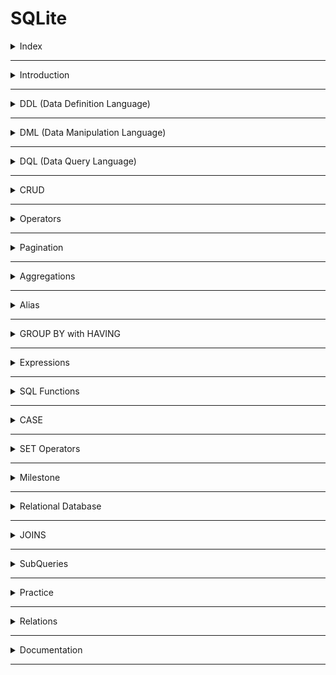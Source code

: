 # SQLite

<details>
<summary>Index</summary>

## Index

- Introduction
- DDL (Data Definition Language)
- DML (Data Manipulation Language)
- DQL (Data Query Language)
- CRUD
- Operators
- Pagination
- Aggregations
- Alias
- GROUP BY with HAVING
- Expressions
- SQL Functions
- CASE
- SET Operators
- Milestone
- Relational Database
- JOINS
- SubQueries
- Practice
- Relations
- Documentation

</details>

---

<details>
<summary>Introduction</summary>

## Introduction

- **SQL** stands for **Structured Query Language**
- **DBMS** stands for **Database Management System**
- SQL is used to perform operations on Relational DBMS.
- Relational Database stores the data in the form of Tables.
- SQL provides multiple commands to perform various operations like `create`, `read`, `update` and `delete` the data.
- DBMS is a software that allows users to create, manage, and manipulate databases efficiently.
- DBMS Examples: `SQLite`, `MySQL`, and `PostgreSQL`

</details>

---

<details>
<summary>DDL (Data Definition Language)</summary>

## DDL (Data Definition Language)

- **DDL** stands for **Data Definition Language**
- DDL commands used to define and manage the structure of database objects like tables, indexes, and schemas.
- DDL commands create, modify, and delete database structures but do not work directly with data
- Example : `CREATE`, `ALTER`, `DROP`
  - CREATE: Used to create new database objects, like tables and indexes.
  - ALTER: Modifies the structure of an existing object, for example, by adding or removing columns in a table.
  - DROP: Deletes an entire database object, like a table, index, or schema.

### CREATE TABLE

To create a table, the **CREATE TABLE** command is used, which defines columns and their data types.

```sql
CREATE TABLE player(
    name VARCHAR(200),
    age INTEGER,
    score INTEGER
);
```

| Data Type     | Description                                                                    |
| ------------- | ------------------------------------------------------------------------------ |
| INTEGER / INT | Represents whole numbers without decimal points.                               |
| FLOAT         | Represents approximate numeric values with decimal points.                     |
| VARCHAR       | Stores text data with a maximum length limit specified.                        |
| TEXT          | Stores large amounts of textual data.                                          |
| DATE          | Represents a date (year, month, and day).                                      |
| TIME          | Represents a time of day (hours, minutes, seconds, and fractions of a second). |
| DATETIME      | Represents a combination of date and time.                                     |
| BOOLEAN       | Represents true or false values.                                               |

#### Table Information

```sql
    PRAGMA TABLE_INFO(player);
```

### CREATE INDEX

- An index is a database object created to improve data retrieval speed from tables.
- It’s usually applied to columns that are frequently queried.

```sql
CREATE INDEX idx_player_score ON player(score);
```

- If the player table has millions of rows and you search by score, an index on score helps the database skip irrelevant rows and find results quickly. Without an index, the database would scan each row, which would be slower.

### ALTER

- `ALTER` clause is used to **add**, **delete**, or **modify** columns in an existing table.
- Default values for newly added columns in the existing rows will be **NULL**.

```sql
ALTER TABLE
   player
ADD
   jersey_num INT
```

```sql
ALTER TABLE
    player RENAME COLUMN jersey_num TO jersey_number;
```

### DROP

- `DROP` clause is used to delete a table from the database.

```sql
DROP TABLE player;
```

</details>

---

<details>
<summary>DML (Data Manipulation Language)</summary>

## DML (Data Manipulation Language)

- DML stands for Data Manipulation Language
- DML is used to insert, update, and delete data in database tables.
- Example : `INSERT`, `UPDATE`, `DELETE`
  - INSERT: Adds new records to a table.
  - UPDATE: Modifies existing data in a table.
  - DELETE: Removes records from a table.

### 1. INSERT

It is used to insert a row into table

```sql
INSERT INTO
     player(name, age, score)
VALUES
     ("Praveen", 39, 35),
     ("Sai", 47, 30);
```

#### 2. UPDATE

Modifying or editing existing data in a database

```sql
-- Update All Rows
UPDATE
    player
SET
    score = 100;
```

```sql
-- Update Specific Rows
UPDATE
    player
SET
   score = 150
WHERE
   name = "Ram";
```

#### DELETE

Removing or deleting data from a database

```sql
-- delete all rows
DELETE FROM
    player;
```

```sql
-- delete specific rows

DELETE FROM
    player
WHERE
    name = "Praveen";
```

</details>

---

<details>
<summary>DQL (Data Query Language)</summary>

## DQL (Data Query Language)

- **DQL** stands for **Data Query Language**
- DQL is used to retrieve data from the database.
- DQL is used to query the database and return requested data, often with specific filters, sorting, and grouping.
- Example : `SELECT`
  - SELECT: Fetches data from a database table.
  - Additional Features: `WHERE clause to filter records`, `ORDER BY to sort results`, `GROUP BY to group results based on a column`.

#### SELECT

```sql
-- Retrieve all columns
SELECT *
FROM player;
```

```sql
-- Retrieve specific columns
SELECT
     name,
     age
FROM
     player;
```

```sql
-- Retrieve specific row
SELECT *
FROM player
WHERE name = "Sai";
```

</details>

---

<details>
<summary>CRUD</summary>

## CRUD

**CRUD** operations:

| Operation | SQL Syntax                                                                  |
| --------- | --------------------------------------------------------------------------- |
| Create    | `INSERT INTO table_name (column1, column2) VALUES (value1, value2);`        |
| Retrieve  | `SELECT column1, column2 FROM table_name WHERE condition;`                  |
| Update    | `UPDATE table_name SET column1 = value1, column2 = value2 WHERE condition;` |
| Delete    | `DELETE FROM table_name WHERE condition;`                                   |

</details>

---

<details>
<summary>Operators</summary>

## Operators

### Comparison Operators

- `__=__` Equal to
- `__<>__` Not Equal to
- `__<__` Less than
- `__>__` Greater than
- `__<=__` Less than or Equal to
- `__>=__` Greater than or Equal to

```sql
  SELECT *
  FROM player
  WHERE age <> 20;
```

### String Operations

`LIKE` Operator is used to perform queries on strings. This operator is especially used in `WHERE` clause to retrieve all the rows that match the given pattern.

| Symbol           | Description                        | Example                         |
| ---------------- | ---------------------------------- | ------------------------------- |
| Percent sign (%) | Represents zero or more characters | ch%finds ch, chips, chocolate.. |
| Underscore (\_)  | Represents a single character      | \_atfinds mat, hat, and bat     |

| Pattern          | Example                       | Description                                                                           |
| ---------------- | ----------------------------- | ------------------------------------------------------------------------------------- |
| Exact Match      | `WHERE name LIKE "mobiles"`   | Retrieves products whose name is exactly equal to "mobiles"                           |
| Starts With      | `WHERE name LIKE "mobiles%"`  | Retrieves products whose name starts with "mobiles"                                   |
| Ends With        | `WHERE name LIKE "%mobiles"`  | Retrieves products whose name ends with "mobiles"                                     |
| Contains         | `WHERE name LIKE "%mobiles%"` | Retrieves products whose name contains "mobiles" anywhere within it                   |
| Pattern Matching | `WHERE name LIKE "a_%"`       | Retrieves products whose name starts with "a" and has at least 2 characters in length |

```sql
SELECT
  *
FROM
  product
WHERE
  category LIKE "Gadgets";
```

Get all the products which have exactly 5 characters in brand from the product table.

```sql
SELECT
  *
FROM
  product
WHERE
  brand LIKE "_____";
```

### Logical Operators

with logical operators, we can perform queries based on multiple conditions.

- AND
- OR
- NOT

| Operator | Description                                                           |
| -------- | --------------------------------------------------------------------- |
| AND      | Used to fetch rows that satisfy two or more conditions.               |
| OR       | Used to fetch rows that satisfy at least one of the given conditions. |
| NOT      | Used to negate a condition in the WHERE clause.                       |

```sql
SELECT
  *
FROM
  product
WHERE
  category = "Clothing"
  AND price <= 1000;
```

```sql
-- Ignore all the products with name containing "Cake" from the list of products.
SELECT
  *
FROM
  product
WHERE
  NOT name LIKE "%Cake%";
```

![Logical Operators](https://res.cloudinary.com/dwrwbjd3h/image/upload/v1711430996/portfolio/markdown/sqlite/logical-operators.png)

```sql
SELECT
  *
FROM
  product
WHERE
  brand = "Redmi"
  AND rating > 4
  OR brand = "OnePlus";
```

Above query is equal to below code

```sql
SELECT
    *
FROM
    product
WHERE
    (brand = "Redmi"
    AND rating > 4)
    OR brand = "OnePlus";
```

### IN operator

Retrieves the corresponding rows from the table if the value of column(c1) is present in the given values(v1,v2,..).
![IN Operator](https://res.cloudinary.com/dwrwbjd3h/image/upload/v1711430995/portfolio/markdown/sqlite/in-operator.png)

```sql
SELECT
  *
FROM
  product
WHERE
  brand IN ( "Puma", "Levi's", "Mufti", "Lee", "Denim");
```

### BETWEEN Operator

Retrieves all the rows from table that have cloumn(c1) value present between the given range(v1 and v2).
![BETWEEN Operator](https://res.cloudinary.com/dwrwbjd3h/image/upload/v1711430955/portfolio/markdown/sqlite/between_operator.png)

```sql
SELECT
  name,
  price,
  brand
FROM
  product
WHERE
  price BETWEEN 1000
  AND 5000;
```

Note : When using the BETWEEN operator, the first value should be less than second value. If not, we'll get an incorrect result depending on the DBMS.

### ORDER BY

Arrange Ascending order or Descending order.
`column1 ASC / DESC,`

```sql
SELECT
  name,
  price,
  rating
FROM
  product
WHERE
  brand = "Puma"
ORDER BY
  price ASC,
  rating DESC;
```

### DISTINCT

`DISTINCT` clause is used to return the distinct i.e unique values.

```sql
SELECT
  DISTINCT brand
FROM
  product
ORDER BY
  brand;
```

</details>

---

<details>
<summary>Pagination</summary>

## Pagination

we get limited data only.

- LIMIT
- OFFSET

### LIMIT

LIMIT clause is used to specify the number of rows(n) we would like to have in result.

```sql
SELECT
  name,
  price,
  rating
FROM
  product
WHERE
  brand = "Puma"
ORDER BY
  rating DESC
LIMIT 2;
```

### OFFSET

OFFSET clause is used to specify the position (from nth row) from where the chunk of the results are to be selected.

```sql
SELECT
  name,
  price,
  rating
FROM
  product
ORDER BY
  rating DESC
LIMIT 5
OFFSET 5;
```

</details>

---

<details>
<summary>Aggregations</summary>

## Aggregations

### Aggregation Functions

Combining multiple values into a single value is called aggregation.

| Aggregate Function | Description                          |
| ------------------ | ------------------------------------ |
| COUNT              | Counts the number of values          |
| SUM                | Adds all the values                  |
| MIN                | Returns the minimum value            |
| MAX                | Returns the maximum value            |
| AVG                | Calculates the average of the values |

![Aggregation SUM](https://res.cloudinary.com/dwrwbjd3h/image/upload/v1711430965/portfolio/markdown/sqlite/aggregation_sum.gif)

```sql
SELECT
  SUM(score)
FROM
  player_match_details
WHERE
  name = "Ram";
```

```sql
SELECT
  MAX(score),
  MIN(score)
FROM
  player_match_details
WHERE
  year = 2011;
```

```sql
 SELECT COUNT(*)
 FROM player_match_details;
```

</details>

---

<details>
<summary>Alias</summary>

## Alias

Using the keyword `AS`, we can provide alternate temporary names to the columns in the output.

```sql
SELECT
  name AS player_name
FROM
  player_match_details;
```

</details>

---

<details>
<summary>GROUP BY with HAVING</summary>

### GROUP BY with HAVING

#### GROUP BY

The `GROUP BY` clause in SQL is used to group rows which have same values for the mentioned attributes.

```sql
SELECT
  name, SUM(score) as total_score
FROM
  player_match_details
GROUP BY name;
```

![GROUP BY](https://res.cloudinary.com/dwrwbjd3h/image/upload/v1711430995/portfolio/markdown/sqlite/group_by_having.gif)

```sql
SELECT
 name, COUNT(*) AS half_centuries
FROM
 player_match_details
WHERE score >= 50
GROUP BY name;
```

![GROUP BY with HAVING](https://res.cloudinary.com/dwrwbjd3h/image/upload/v1711431017/portfolio/markdown/sqlite/having.gif)

#### HAVING

`HAVING` clause is used to filter the resultant rows after the application of `GROUP BY` clause.

```sql
SELECT
  name,
  count(*) AS half_centuries
FROM
  player_match_details
WHERE
  score >= 50
GROUP BY
  name
HAVING
  half_centuries > 1;
```

![HAVING](./assets/having.gif)

</details>

---

<details>
<summary>Expressions</summary>

## Expressions

### Using Expressions in SELECT Clause

```sql
SELECT
    id, name, (collection_in_cr-budget_in_cr) as profit
FROM
    movie;
```

### Using Expressions in WHERE Clause

```sql
SELECT
   *
FROM
   movie
WHERE
   (collection_in_cr - budget_in_cr) >= 50;
```

### Using Expressions in UPDATE Clause

```sql
UPDATE movie
SET rating = rating/2;
```

### Expressions in HAVING Clause

```sql
SELECT
  genre
FROM
  movie
GROUP BY
  genre
HAVING
  AVG(collection_in_cr - budget_in_cr) >= 100;
```

</details>

---

<details>
<summary>SQL Functions</summary>

## SQL Functions

1. **Date Functions**: Used to work with dates or times
2. **Cast Functions**: Used to change the data type of a value
3. **Arithmetic Functions**: Used to perform calculations on numbers

### Date Functions

#### strftime()

`strftime()` function is used to extract year, month, day, hour, etc. from a date (or) datetime field based on a specified format as strings.

| Format | Description      | Output Format   | Function                     | Behavior      |
| ------ | ---------------- | --------------- | ---------------------------- | ------------- |
| %Y     | Year             | 1990, 2021 etc. | `strftime("%Y", field_name)` | Extract Year  |
| %m     | Month            | 01 - 12         | `strftime("%m", field_name)` | Extract Month |
| %d     | Day of the month | 01 - 31         | `strftime("%d", field_name)` | Extract Day   |
| %H     | Hour             | 00 - 24         | `strftime("%H", field_name)` | Extract Hour  |

```sql
SELECT
    strftime('%m', release_date) as month,
    COUNT(*) as total_movies
FROM
    movie
WHERE
    strftime('%Y', release_date) = '2010'
GROUP BY
    strftime('%m', release_date);
```

#### CAST Function

In database management systems, the CAST function is used to convert a value from one data type to another data type.  
`CAST(value AS data_type);`

```sql
SELECT
  strftime('%m', release_date) AS MONTH,
  COUNT(*) AS total_movies
FROM
  movie
WHERE
  CAST(strftime('%Y', release_date) AS INTEGER) = 2010
GROUP BY
  strftime('%m', release_date);
```

#### Arithmetic Functions

Arithmetic functions in SQL are used to perform mathematical operations on numeric values. Some commonly used arithmetic functions are `FLOOR`, `CEIL`, and `ROUND`.

- **FLOOR** Function :  
  The FLOOR function rounds a number to the nearest integer below its current value.
- **CEIL** Function :  
  The CEIL function rounds a number to the nearest integer above its current value.
- **ROUND** Function :  
  The ROUND function rounds a number to a specified number of decimal places.

| Function | 2.3 | 3.9 | 4.0 | 5.5 |
| -------- | --- | --- | --- | --- |
| FLOOR    | 2   | 3   | 4   | 5   |
| CEIL     | 3   | 4   | 4   | 6   |
| ROUND    | 2   | 4   | 4   | 6   |

```sql
SELECT
  name,
  ROUND(collection_in_cr, 1) AS RoundedValue,
  CEIL(collection_in_cr) AS CeilValue,
  FLOOR(collection_in_cr) AS FloorValue
FROM
  movie;
```

#### String Functions

String functions in SQL are used to manipulate and operate on string values or character data.

| SQL Function | Behavior                        |
| ------------ | ------------------------------- |
| UPPER()      | Converts a string to upper case |
| LOWER()      | Converts a string to lowercase  |

```sql
SELECT
  name
FROM
  movie
WHERE
  UPPER(name) LIKE UPPER("%avengers%");
```

</details>

---

<details>
<summary>CASE</summary>

## CASE Clause

SQL provides **CASE** clause to perform conditional operations. This is similar to the switch case / if-else conditions in other programming languages.

```sql
SELECT id, name,
  CASE
    WHEN collection_in_cr - budget_in_cr <= 100 THEN collection_in_cr - budget_in_cr * 0.1
    WHEN (collection_in_cr - budget_in_cr > 100
    AND collection_in_cr - budget_in_cr < 500) THEN collection_in_cr - budget_in_cr * 0.15
    ELSE collection_in_cr - budget_in_cr * 0.18
  END AS tax_amount
FROM
  movie;
```

</details>

---

<details>
<summary>SET Operators</summary>

## SET Operators

The SQL Set operation is used to combine the two or more SQL queries.

1. INTERSECT
2. MINUS
3. UNION
4. UNION ALL

```sql
SELECT actor_id
FROM cast
WHERE movie_id=6

INTERSECT

SELECT actor_id
FROM cast
WHERE movie_id=15;
```

```sql
SELECT actor_id
FROM cast
WHERE movie_id=6

EXCEPT

SELECT actor_id
FROM cast
WHERE movie_id=15;
```

```sql
SELECT actor_id
FROM cast
WHERE movie_id=6

UNION

SELECT actor_id
FROM cast
WHERE movie_id=15
ORDER BY 1 DESC;
```

</details>

---

<details>
<summary>Milestone</summary>

## Clauses

| Clause       | How to Use It                            | Functionality                                               |
| ------------ | ---------------------------------------- | ----------------------------------------------------------- |
| CREATE TABLE | CREATE TABLE table_name ...              | Creates a new table                                         |
| INSERT       | INSERT INTO table_name ...               | Used to insert new data into the table                      |
| SELECT       | SELECT col1, col2 ...                    | Retrieves the selected columns                              |
| SELECT       | SELECT \* FROM ...                       | Retrieves all the columns from a table                      |
| FROM         | FROM table_name                          | Specifies the table(s) where the data columns are located   |
| WHERE        | WHERE col > 5                            | Retrieves specific rows based on given conditions           |
| UPDATE, SET  | UPDATE table_name SET column1 = value1;  | Updates the value of a column for all rows or specific rows |
| DELETE       | DELETE FROM table_name                   | Deletes all rows from the table                             |
| DROP         | DROP TABLE table_name                    | Deletes the table from the database                         |
| ALTER        | ALTER TABLE table_name ...               | Used to add, delete, or modify columns in a table           |
| ORDER BY     | ORDER BY col1 ASC/DESC ...               | Sorts the table based on specified column(s)                |
| DISTINCT     | SELECT DISTINCT col, ...                 | Retrieves unique values from the specified column(s)        |
| LIMIT        | LIMIT 10                                 | Limits the number of rows in the output to the given value  |
| OFFSET       | OFFSET 5                                 | Specifies the position (from nth row) for result retrieval  |
| GROUP BY     | GROUP BY col ...                         | Groups rows with the same values in the specified columns   |
| HAVING       | HAVING col > 20                          | Filters resultant rows after applying the GROUP BY clause   |
| CASE         | CASE WHEN condition1 THEN value1 ... END | Returns a corresponding value when a condition is met       |

## Operators

| Operator | How to Use It                         | Functionality                                                                                         |
| -------- | ------------------------------------- | ----------------------------------------------------------------------------------------------------- |
| `<>`     | `WHERE col <> 5 `                     | Filters rows where the given column is not equal to 5 (Other comparison operators: `=, >, <, >=, <=`) |
| `<>`     | `WHERE col <> 5`                      | Filters rows where the given column is not equal to 5 (Other comparison operators: `=, >, <, >=, <=`) |
| LIKE     | `WHERE col LIKE '%Apple%'`            | Retrieves rows where the column contains 'apple' within the text                                      |
| AND      | `WHERE col1 > 5 AND col2 < 3`         | Retrieves rows that satisfy all the given conditions                                                  |
| OR       | `WHERE col1 > 5 OR col2 < 3`          | Retrieves rows that satisfy at least one of the given conditions                                      |
| NOT      | `WHERE NOT col = 'apple'`             | Retrieves rows if the condition(s) are NOT TRUE                                                       |
| IN       | `WHERE col IN ('Apple', 'Microsoft')` | Retrieves rows if the column value matches any of the given values                                    |
| BETWEEN  | `WHERE col BETWEEN 3 AND 5`           | Retrieves rows where the column value falls within the specified range (inclusive)                    |

## Functions

| Function   | How to Use It             | Functionality                                                                                  |
| ---------- | ------------------------- | ---------------------------------------------------------------------------------------------- |
| COUNT      | SELECT COUNT(col) ...     | Counts the number of values in the given column                                                |
| SUM        | SELECT SUM(col) ...       | Adds all the values in the given column                                                        |
| MIN        | SELECT MIN(col) ...       | Retrieves the minimum value in the given column                                                |
| MAX        | SELECT MAX(col) ...       | Retrieves the maximum value in the given column                                                |
| AVG        | SELECT AVG(col) ...       | Calculates the average of the values in the given column                                       |
| strftime() | strftime("%Y", col) ...   | Extracts the year from the column value in string format (similarly for other date components) |
| CAST()     | CAST(col AS datatype) ... | Converts the value to the specified data type                                                  |
| FLOOR()    | FLOOR(col) ...            | Rounds a number to the nearest integer below its current value                                 |
| CEIL()     | CEIL(col) ...             | Rounds a number to the nearest integer above its current value                                 |
| ROUND()    | ROUND(col) ...            | Rounds a number to a specified number of decimal places                                        |
| UPPER()    | UPPER(col) ...            | Converts a string to uppercase                                                                 |
| LOWER()    | LOWER(col) ...            | Converts a string to lowercase                                                                 |

</details>

---

<details>
<summary>Relational Database</summary>

## Relational Database

### Customer Table

```sql
CREATE TABLE customer (
   id INTEGER NOT NULL PRIMARY KEY,
   name VARCHAR(250),
   age INT
);
```

### Product Table

```sql
CREATE TABLE product (
  id INTEGER NOT NULL PRIMARY KEY,
  name VARCHAR(250),
  price INT,
  brand VARCHAR(250),
  category VARCHAR(250)
);
```

### Address Table

```sql
CREATE TABLE address(
  id INTEGER NOT NULL PRIMARY KEY,
  pin_code INTEGER,
  door_no VARCHAR(250),
  city VARCHAR(250),
  customer_id INTEGER,
  FOREIGN KEY (customer_id) REFERENCES customer(id) ON DELETE CASCADE
);
```

### Cart Table

```sql
CREATE TABLE cart(
  id INTEGER NOT NULL PRIMARY KEY,
  customer_id INTEGER NOT NULL UNIQUE,
  total_price INTEGER,
  FOREIGN KEY (customer_id) REFERENCES customer(id) ON DELETE CASCADE
);
```

### Cart-Product Table (Junction Table)

```sql
CREATE TABLE cart_product(
  id INTEGER NOT NULL PRIMARY KEY,
  cart_id INTEGER,
  product_id INTEGER,
  quantity INTEGER,
  FOREIGN KEY (cart_id) REFERENCES cart(id) ON DELETE CASCADE,
  FOREIGN KEY (product_id) REFERENCES product(id) ON DELETE CASCADE
);
```

</details>

---

<details>
<summary>JOINS</summary>

## JOINS

JOINS are used to combining the tables.

### Natural JOIN

`NATURAL JOIN` combines the tables based on the common columns.

![NATURAL JOIN](https://res.cloudinary.com/dwrwbjd3h/image/upload/v1711431052/portfolio/markdown/sqlite/natural_join.gif)

```sql
SELECT course.name,
  instructor.full_name
FROM course
  NATURAL JOIN instructor
WHERE instructor.full_name = "Alex";
```

### INNER JOIN

`INNER JOIN` combines rows from both the tables if they meet a specified condition.

![INNER JOIN](https://res.cloudinary.com/dwrwbjd3h/image/upload/v1711431017/portfolio/markdown/sqlite/inner_join.gif)

```sql
SELECT student.full_name,
   review.content,
   review.created_at
FROM
   student INNER JOIN review
       ON student.id = review.student_id
WHERE review.course_id = 15;
```

### LEFT JOIN

In `LEFT JOIN`, for each row in the left table, matched rows from the right table are combined. If there is no match, NULL values are assigned to the right half of the rows in the temporary table.

![LEFT JOIN](https://res.cloudinary.com/dwrwbjd3h/image/upload/v1711431007/portfolio/markdown/sqlite/left_join.gif)

```sql
SELECT student.full_name
FROM
    student LEFT JOIN student_course
        ON student.id = student_course.student_id
WHERE student_course.id IS NULL;
```

### Joins on Multiple Tables

We can also perform join on a combined table.

```sql
SELECT T.name AS course_name,
   student.full_name
FROM
    (course INNER JOIN student_course
         ON course.id = student_course.course_id) AS T
    INNER JOIN student
         ON T.student_id = student.id
WHERE course.instructor_id = 102;
```

### RIGHT JOIN

`RIGHT JOIN` or `RIGHT OUTER JOIN` is vice versa of LEFT JOIN.
I.e., in RIGHT JOIN, for each row in the right table, matched rows from the left table are combined. If there is no match, NULL values are assigned to the left half of the rows in the temporary table.

![RIGHT JOIN](https://res.cloudinary.com/dwrwbjd3h/image/upload/v1711431099/portfolio/markdown/sqlite/right_join.gif)

```sql
SELECT course.name,
    instructor.full_name
FROM
    course RIGHT JOIN instructor
        ON course.instructor_id = instructor.instructor_id;
```

### FULL JOIN

`FULL JOIN` or `FULL OUTER JOIN` is the result of both RIGHT JOIN and LEFT JOIN

![FULL JOIN](https://res.cloudinary.com/dwrwbjd3h/image/upload/v1711430980/portfolio/markdown/sqlite/full-join.gif)

```sql
SELECT course.name,
    instructor.full_name
FROM
    course FULL JOIN instructor
       ON course.instructor_id = instructor.instructor_id;
```

### CROSS JOIN

In `CROSS JOIN`, each row from the first table is combined with all rows in the second table.
Cross Join is also called as CARTESIAN JOIN

![CROSS JOIN](https://res.cloudinary.com/dwrwbjd3h/image/upload/v1711430964/portfolio/markdown/sqlite/cross_join.gif)

```sql
SELECT
    course.name AS course_name,
    instructor.full_name AS instructor_name
FROM
    course CROSS JOIN instructor;
```

### SELF JOIN

So far, we have learnt to combine different tables. We can also combine a table with itself. This kind of join is called SELF-JOIN.

```sql
SELECT sc1.student_id AS student_id1,
  sc2.student_id AS student_id2, sc1.course_id
FROM
   student_course AS sc1
   INNER JOIN student_course AS sc2 ON sc1.course_id = sc2.course_id
WHERE
    sc1.student_id < sc2.student_id;
```

### Summary

| Join Type    | Use Case                                                                     |
| ------------ | ---------------------------------------------------------------------------- |
| Natural Join | Joins based on common columns                                                |
| Inner Join   | Joins based on a given condition                                             |
| Left Join    | Retrieves all rows from the left table and matched rows from the right table |
| Right Join   | Retrieves all rows from the right table and matched rows from the left table |
| Full Join    | Retrieves all rows from both tables                                          |
| Cross Join   | Generates all possible combinations of rows from both tables                 |

</details>

---

<details>
<summary>SubQueries</summary>

## SubQueries

We can write nested queries, i.e., a query inside another query.

```sql
SELECT
   name,
   (
       SELECT AVG(rating)
       FROM product
       WHERE category = "WATCH"
   ) - rating AS rating_variance
FROM product
WHERE category = "WATCH";
```

```sql
SELECT
  order_id
FROM
  order_details
WHERE
  order_id IN (
    SELECT
      order_id
    FROM
      order_product
    WHERE
      product_id IN (291, 292, 293, 294, 296)
  )
  AND NOT order_id IN (
    SELECT
      order_id
    FROM
      order_product
    WHERE
      product_id IN (227, 228, 229, 232, 233)
  );
```

</details>

---

<details>
<summary>Practice</summary>

## Practice

```sql
-- 01 create table
-- CREATE TABLE mytable(
--     id INTEGER NOT NULL PRIMARY KEY,
--     name VARCHAR(200),
--     place VARCHAR(200),
--     salary INTEGER
-- );

-- 02 insert data
-- INSERT INTO
--     mytable(id, name, place, salary)
--     VALUES(1, "Praveen", "Hyderabad", 50000),
--           (2, "Navya", "Bangalore", 80000),
--           (3, "Swathi", "Chennai", 70000);

-- 03 select

-- all columns
-- SELECT * FROM mytable;

-- specific column
-- SELECT name FROM mytable;

-- specific row
-- SELECT name
-- FROM mytable
-- WHERE name LIKE "Praveen";

-- 04 update

-- update all rows
-- UPDATE mytable
-- SET salary = 40000;

-- update specific row
-- UPDATE mytable
-- SET salary = 80000
-- WHERE name LIKE "Praveen";

-- delete

-- delete all rows
-- DELETE FROM mytable;

-- delete specific row
-- DELETE FROM mytable
-- WHERE name LIKE "Navya";

-- drop

-- DROP TABLE mytable;

--  order
-- SELECT *
-- FROM mytable
-- ORDER BY
--     salary DESC;

-- pagination
-- SELECT *
-- FROM mytable
-- ORDER BY
--     salary DESC
-- LIMIT 1
-- OFFSET 1;
```

</details>

---

<details>
<summary>Relations</summary>

## Relations

1. one-to-one
2. one-to-many
3. many-to-many

</details>

---

<details>
<summary>Documentation</summary>

## Documetation

- Official Documentation : [https://www.sqlite.org/docs.html]
</details>

---
